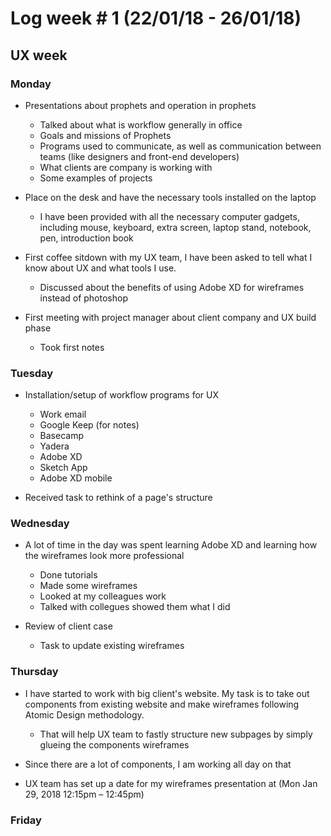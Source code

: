 # Log week # 1 (22/01/18 - 26/01/18)
## UX week

### Monday
* Presentations about prophets and operation in prophets
    * Talked about what is workflow generally in office
    * Goals and missions of Prophets
    * Programs used to communicate, as well as communication between teams (like designers and front-end developers)
    * What clients are company is working with
    * Some examples of projects

* Place on the desk and have the necessary tools installed on the laptop
    * I have been provided with all the necessary computer gadgets, including mouse, keyboard, extra screen, laptop stand, notebook, pen, introduction book

* First coffee sitdown with my UX team, I have been asked to tell what I know about UX and what tools I use.
    * Discussed about the benefits of using Adobe XD for wireframes instead of photoshop

* First meeting with project manager about client company and UX build phase
    * Took first notes

### Tuesday
* Installation/setup of workflow programs for UX
    * Work email
    * Google Keep (for notes)
    * Basecamp
    * Yadera
    * Adobe XD
    * Sketch App
    * Adobe XD mobile
    
* Received task to rethink of a page's structure

### Wednesday
* A lot of time in the day was spent learning Adobe XD and learning how the wireframes look more professional
    * Done tutorials
    * Made some wireframes
    * Looked at my colleagues work
    * Talked with collegues showed them what I did

* Review of client case
    * Task to update existing wireframes

### Thursday
* I have started to work with big client's website. My task is to take out components from existing website and make wireframes following Atomic Design methodology.
    * That will help UX team to fastly structure new subpages by simply glueing the components wireframes

* Since there are a lot of components, I am working all day on that
* UX team has set up a date for my wireframes presentation at (Mon Jan 29, 2018 12:15pm – 12:45pm)

### Friday